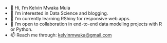 - 👋 Hi, I’m Kelvin Mwaka Muia
- 👀 I’m interested in Data Science and blogging.
- 🌱 I’m currently learning RShiny for responsive web apps.
- 💞️ I’m open to collaboration in end-to-end data modeling projects with R or Python.
- 📫 Reach me through: kelvinmwaka@gmail.com
<!---
kelvinmmuia/kelvinmmuia is a ✨ special ✨ repository because its `README.md` (this file) appears on your GitHub profile.
You can click the Preview link to take a look at your changes.
--->
